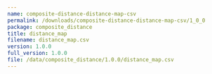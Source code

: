 ```yaml
---
name: composite-distance-distance-map-csv
permalink: /downloads/composite-distance-distance-map-csv/1_0_0
package: composite_distance
title: distance_map
filename: distance_map.csv
version: 1.0.0
full_version: 1.0.0
file: /data/composite_distance/1.0.0/distance_map.csv
---
```

